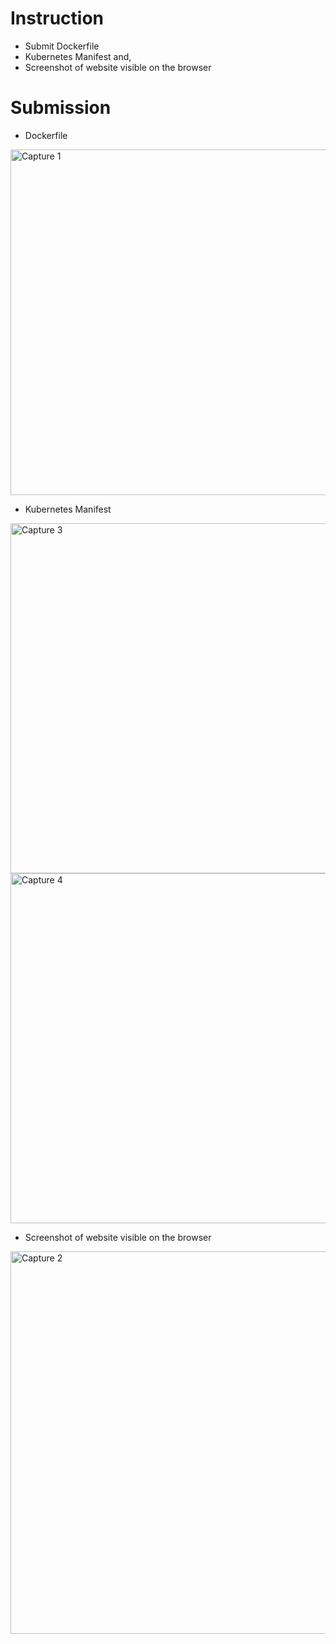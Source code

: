 # Instruction
* Submit Dockerfile
* Kubernetes Manifest and,
* Screenshot of website visible on the browser

# Submission

* Dockerfile
<img width="553" alt="Capture 1" src="https://user-images.githubusercontent.com/83463641/223973867-4d91b7f0-b4c8-4f89-add8-d5fec7965cee.PNG">


* Kubernetes Manifest
<img width="560" alt="Capture 3" src="https://user-images.githubusercontent.com/83463641/223974403-e92c6a3e-490a-4c9d-8691-a28a4131f3b7.PNG">


<img width="560" alt="Capture 4" src="https://user-images.githubusercontent.com/83463641/223974463-5edc0b18-8c81-48af-bb5d-b20d1ddf711f.PNG">


* Screenshot of website visible on the browser
<img width="612" alt="Capture 2" src="https://user-images.githubusercontent.com/83463641/223972052-c703fd43-fa5d-4151-855f-11249bdcad1c.PNG">
